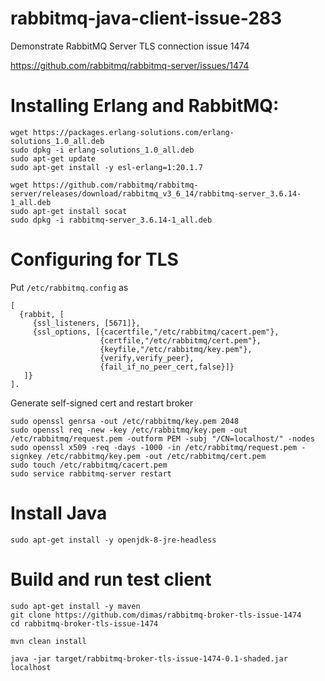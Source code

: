 # rabbitmq-java-client-issue-283
Demonstrate RabbitMQ Server TLS connection issue 1474

https://github.com/rabbitmq/rabbitmq-server/issues/1474

# Installing Erlang and RabbitMQ:
```
wget https://packages.erlang-solutions.com/erlang-solutions_1.0_all.deb
sudo dpkg -i erlang-solutions_1.0_all.deb
sudo apt-get update
sudo apt-get install -y esl-erlang=1:20.1.7

wget https://github.com/rabbitmq/rabbitmq-server/releases/download/rabbitmq_v3_6_14/rabbitmq-server_3.6.14-1_all.deb
sudo apt-get install socat
sudo dpkg -i rabbitmq-server_3.6.14-1_all.deb
```

# Configuring for TLS

Put `/etc/rabbitmq.config` as
```
[
  {rabbit, [
     {ssl_listeners, [5671]},
     {ssl_options, [{cacertfile,"/etc/rabbitmq/cacert.pem"},
                    {certfile,"/etc/rabbitmq/cert.pem"},
                    {keyfile,"/etc/rabbitmq/key.pem"},
                    {verify,verify_peer},
                    {fail_if_no_peer_cert,false}]}
   ]}
].
```
Generate self-signed cert and restart broker
```
sudo openssl genrsa -out /etc/rabbitmq/key.pem 2048
sudo openssl req -new -key /etc/rabbitmq/key.pem -out /etc/rabbitmq/request.pem -outform PEM -subj "/CN=localhost/" -nodes
sudo openssl x509 -req -days -1000 -in /etc/rabbitmq/request.pem -signkey /etc/rabbitmq/key.pem -out /etc/rabbitmq/cert.pem
sudo touch /etc/rabbitmq/cacert.pem
sudo service rabbitmq-server restart
```

# Install Java
```
sudo apt-get install -y openjdk-8-jre-headless
```

# Build and run test client
```
sudo apt-get install -y maven
git clone https://github.com/dimas/rabbitmq-broker-tls-issue-1474
cd rabbitmq-broker-tls-issue-1474

mvn clean install

java -jar target/rabbitmq-broker-tls-issue-1474-0.1-shaded.jar localhost
```

